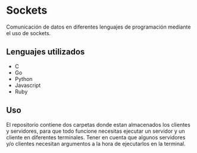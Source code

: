 # Sockets
Comunicación de datos en diferentes lenguajes de programación mediante el uso de sockets.

## Lenguajes utilizados
- C
- Go
- Python
- Javascript
- Ruby

## Uso
El repositorio contiene dos carpetas donde estan almacenados los clientes y servidores, para que todo funcione necesitas ejecutar un servidor y un cliente en diferentes terminales. Tener en cuenta que algunos servidores y/o clientes necesitan argumentos a la hora de ejecutarlos en la terminal.
